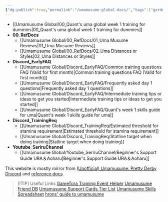 ```yaml
---
{"dg-publish":true,"permalink":"/umamusume-global-docs/","tags":["gardenEntry"],"created":"2025-07-21T01:17:38.082+07:00","updated":"2025-07-21T01:20:57.524+07:00"}
---
```



<div class="transclusion internal-embed is-loaded"><div class="markdown-embed">





- [[Umamusume Global/00_Quant's uma global week 1 training for dummies\|00_Quant's uma global week 1 training for dummies]]
- **00_RefDocs**
	- [[Umamusume Global/00_RefDocs/01_Uma Musume Reviews\|01_Uma Musume Reviews]]
	- [[Umamusume Global/00_RefDocs/02_Uma Distances or Styles\|02_Uma Distances or Styles]]
- **Discord_EarlyFAQ**
	- [[Umamusume Global/Discord_EarlyFAQ/Common training questions FAQ (Valid for first month)\|Common training questions FAQ (Valid for first month)]]
	- [[Umamusume Global/Discord_EarlyFAQ/Frequently asked day 1 questions\|Frequently asked day 1 questions]]
	- [[Umamusume Global/Discord_EarlyFAQ/Intermediate training tips or ideas to get you started\|Intermediate training tips or ideas to get you started]]
	- [[Umamusume Global/Discord_EarlyFAQ/Quant's week 1 skills guide for uma\|Quant's week 1 skills guide for uma]]
- **Discord_TrainingReq**
	- [[Umamusume Global/Discord_TrainingReq/Estimated threshold for stamina requirement\|Estimated threshold for stamina requirement]]
	- [[Umamusume Global/Discord_TrainingReq/Statline target when doing training\|Statline target when doing training]]
- **Youtube_SeriruChannel**
	- [[Umamusume Global/Youtube_SeriruChannel/Beginner's Support Guide URA＆Aoharu\|Beginner's Support Guide URA＆Aoharu]]



This website is mostly mirror from [(Unofficial) Umamusume: Pretty Derby Discord](https://discord.gg/umamusume) and [reference docs](https://docs.google.com/document/d/11X2P7pLuh-k9E7PhRiD20nDX22rNWtCpC1S4IMx_8pQ)

> [!TIP] Useful Links
> [GameTora Training Event Helper](https://gametora.com/umamusume/training-event-helper)
> [Umamusume Friend DB](https://uma-global.pure-db.com/#/search)
> [Umamusume Support Cards Tier List](https://euophrys.github.io/uma-tiers/#/global)
> [Umamusume Skills Spreadsheet](https://docs.google.com/spreadsheets/u/0/d/1oB3eTvKqREtJDWJL0q80O_VjBcpOmRl5xE0z5fZKgFY/htmlview) 
> [hrons' guide to umamusume](https://docs.google.com/document/d/1Zt6J-ktC9UFFPjD3ifc_-fmjzx1TAsXzlR9vVGCR5Jg)

</div></div>
